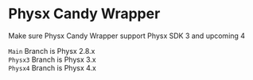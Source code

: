 # Physx Candy Wrapper
Make sure Physx Candy Wrapper support Physx SDK 3 and upcoming 4  

`Main` Branch is Physx 2.8.x  
`Physx3` Branch is Physx 3.x  
`Physx4` Branch is Physx 4.x  
